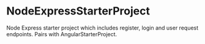 # NodeExpressStarterProject
Node Express starter project which includes register, login and user request endpoints. Pairs with AngularStarterProject.
